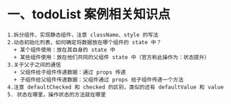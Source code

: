 # 一、todoList 案例相关知识点
    1.拆分组件、实现静态组件，注意 className、style 的写法
    2.动态初始化列表，如何确定将数据放在哪个组件的 state 中？
      + 某个组件使用：放在其自身的 state 中
      + 某些组件使用：放在他们共同的父组件 state 中（官方称此操作为：状态提升）
    3.关于父子之间的通信
      + 父组件给子组件传递数据：通过 props 传递
      + 子组件给父组件传递数据：父组件通过 props 给子组件传递一个方法
    4.注意 defaultChecked 和 checked 的区别，类似的还有 defaultValue 和 value
    5. 状态在哪里，操作状态的方法就在哪里
